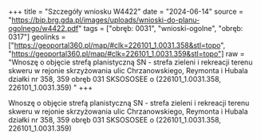 +++
title = "Szczegóły wniosku W4422"
date = "2024-06-14"
source = "https://bip.brg.gda.pl/images/uploads/wnioski-do-planu-ogolnego/w4422.pdf"
tags = ["obręb: 0031", "wnioski-ogolne", "obręb: 0317"]
geolinks = ["https://geoportal360.pl/map/#clk=226101_1.0031.358&stl=topo", "https://geoportal360.pl/map/#clk=226101_1.0031.359&stl=topo"]
raw = "Wnoszę o objęcie strefą planistyczną SN - strefa zieleni i rekreacji terenu skweru w rejonie skrzyżowania ulic Chrzanowskiego, Reymonta i Hubala działki nr 358, 359 obręb 031 SKSOSOSEE o (226101_1.0031.358, 226101_1.0031.359) "
+++

Wnoszę o objęcie strefą planistyczną SN - strefa zieleni i rekreacji terenu skweru w
rejonie skrzyżowania ulic Chrzanowskiego, Reymonta i Hubala działki nr 358, 359 obręb 031
SKSOSOSEE
o
(226101_1.0031.358, 226101_1.0031.359)



